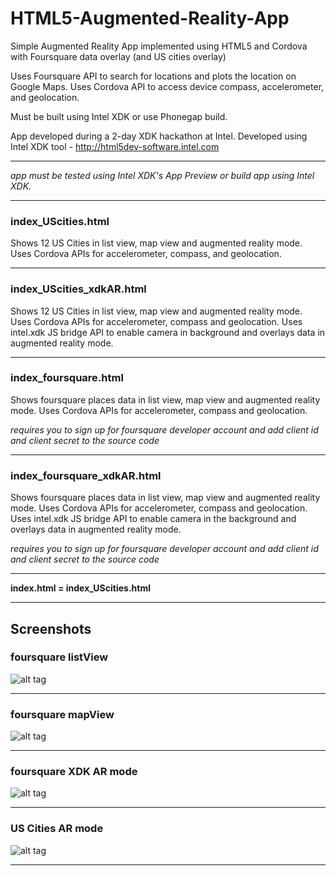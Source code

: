 HTML5-Augmented-Reality-App
===========================

Simple Augmented Reality App implemented using HTML5 and Cordova with Foursquare data overlay (and US cities overlay)

Uses Foursquare API to search for locations and plots the location on Google Maps.
Uses Cordova API to access device compass, accelerometer, and geolocation.

Must be built using Intel XDK or use Phonegap build.

App developed during a 2-day XDK hackathon at Intel.
Developed using Intel XDK tool - http://html5dev-software.intel.com

---

_app must be tested using Intel XDK's App Preview or build app using Intel XDK._

---

### index_UScities.html ###
Shows 12 US Cities in list view, map view and augmented reality mode. Uses Cordova APIs for accelerometer, compass, and geolocation.

---

### index_UScities_xdkAR.html ###
Shows 12 US Cities in list view, map view and augmented reality mode. Uses Cordova APIs for accelerometer, compass and geolocation. Uses intel.xdk JS bridge API to enable camera in background and overlays data in augmented reality mode. 

---

### index_foursquare.html ###
Shows foursquare places data in list view, map view and augmented reality mode. Uses Cordova APIs for accelerometer, compass and geolocation.

_requires you to sign up for foursquare developer account and add client id and client secret to the source code_

---

### index_foursquare_xdkAR.html ###
Shows foursquare places data in list view, map view and augmented reality mode. Uses Cordova APIs for accelerometer, compass and geolocation. Uses intel.xdk JS bridge API to enable camera in the background and overlays data in augmented reality mode. 

_requires you to sign up for foursquare developer account and add client id and client secret to the source code_

---

__index.html = index_UScities.html__

---

Screenshots
---

### foursquare listView ###
![alt tag](https://raw.github.com/krisrak/html5-augmented-reality-app/master/screenshots/foursquare_listView.png)  

---

### foursquare mapView ###
![alt tag](https://raw.github.com/krisrak/html5-augmented-reality-app/master/screenshots/foursquare_mapView.png)
 
--- 
   
### foursquare XDK AR mode ###
![alt tag](https://raw.github.com/krisrak/html5-augmented-reality-app/master/screenshots/foursquare_xdkARmode.png)  

---

### US Cities AR mode ###
![alt tag](https://raw.github.com/krisrak/html5-augmented-reality-app/master/screenshots/UScities_ARmode.png)

---
